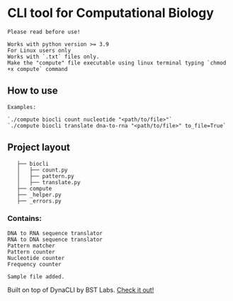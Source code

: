 ﻿
# CLI tool for Computational Biology

	Please read before use!

    Works with python version >= 3.9
    For Linux users only
    Works with `.txt` files only.
    Make the "compute" file executable using linux terminal typing `chmod +x compute` command

## How to use

	Examples:

	`./compute biocli count nucleotide "<path/to/file>"`
	`./compute biocli translate dna-to-rna "<path/to/file>" to_file=True`



## Project layout
``` bst_assignments
   ├── biocli
   │   ├── count.py
   │   ├── pattern.py 
   │   ├── translate.py 
   ├── compute 
   ├── _helper.py
   ├── _errors.py
```

### Contains:

	DNA to RNA sequence translator
	RNA to DNA sequence translator
	Pattern matcher
	Pattern counter
	Nucleotide counter
	Frequency counter

	Sample file added.

Built on top of DynaCLI by BST Labs. [Check it out!](https://github.com/BstLabs/py-dynacli)


